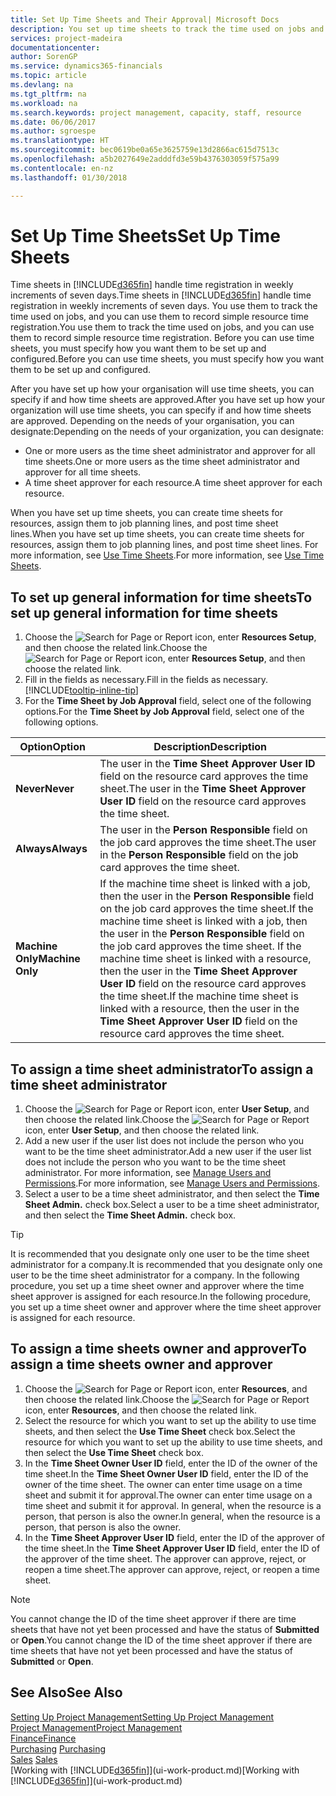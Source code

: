 ```yaml
---
title: Set Up Time Sheets and Their Approval| Microsoft Docs
description: You set up time sheets to track the time used on jobs and using resources, helping you with project management, staffing, and capacity
services: project-madeira
documentationcenter: 
author: SorenGP
ms.service: dynamics365-financials
ms.topic: article
ms.devlang: na
ms.tgt_pltfrm: na
ms.workload: na
ms.search.keywords: project management, capacity, staff, resource
ms.date: 06/06/2017
ms.author: sgroespe
ms.translationtype: HT
ms.sourcegitcommit: bec0619be0a65e3625759e13d2866ac615d7513c
ms.openlocfilehash: a5b2027649e2adddfd3e59b4376303059f575a99
ms.contentlocale: en-nz
ms.lasthandoff: 01/30/2018

---
```

# <a name="set-up-time-sheets"></a><span data-ttu-id="c6669-103">Set Up Time Sheets</span><span class="sxs-lookup"><span data-stu-id="c6669-103">Set Up Time Sheets</span></span>
<span data-ttu-id="c6669-104">Time sheets in [!INCLUDE[d365fin](includes/d365fin_md.md)] handle time registration in weekly increments of seven days.</span><span class="sxs-lookup"><span data-stu-id="c6669-104">Time sheets in [!INCLUDE[d365fin](includes/d365fin_md.md)] handle time registration in weekly increments of seven days.</span></span> <span data-ttu-id="c6669-105">You use them to track the time used on jobs, and you can use them to record simple resource time registration.</span><span class="sxs-lookup"><span data-stu-id="c6669-105">You use them to track the time used on jobs, and you can use them to record simple resource time registration.</span></span> <span data-ttu-id="c6669-106">Before you can use time sheets, you must specify how you want them to be set up and configured.</span><span class="sxs-lookup"><span data-stu-id="c6669-106">Before you can use time sheets, you must specify how you want them to be set up and configured.</span></span>

<span data-ttu-id="c6669-107">After you have set up how your organisation will use time sheets, you can specify if and how time sheets are approved.</span><span class="sxs-lookup"><span data-stu-id="c6669-107">After you have set up how your organization will use time sheets, you can specify if and how time sheets are approved.</span></span> <span data-ttu-id="c6669-108">Depending on the needs of your organisation, you can designate:</span><span class="sxs-lookup"><span data-stu-id="c6669-108">Depending on the needs of your organization, you can designate:</span></span>

* <span data-ttu-id="c6669-109">One or more users as the time sheet administrator and approver for all time sheets.</span><span class="sxs-lookup"><span data-stu-id="c6669-109">One or more users as the time sheet administrator and approver for all time sheets.</span></span>
* <span data-ttu-id="c6669-110">A time sheet approver for each resource.</span><span class="sxs-lookup"><span data-stu-id="c6669-110">A time sheet approver for each resource.</span></span>

<span data-ttu-id="c6669-111">When you have set up time sheets, you can create time sheets for resources, assign them to job planning lines, and post time sheet lines.</span><span class="sxs-lookup"><span data-stu-id="c6669-111">When you have set up time sheets, you can create time sheets for resources, assign them to job planning lines, and post time sheet lines.</span></span> <span data-ttu-id="c6669-112">For more information, see [Use Time Sheets](projects-how-use-time-sheets.md).</span><span class="sxs-lookup"><span data-stu-id="c6669-112">For more information, see [Use Time Sheets](projects-how-use-time-sheets.md).</span></span>

## <a name="to-set-up-general-information-for-time-sheets"></a><span data-ttu-id="c6669-113">To set up general information for time sheets</span><span class="sxs-lookup"><span data-stu-id="c6669-113">To set up general information for time sheets</span></span>
1. <span data-ttu-id="c6669-114">Choose the ![Search for Page or Report](media/ui-search/search_small.png "Search for Page or Report icon") icon, enter **Resources Setup**, and then choose the related link.</span><span class="sxs-lookup"><span data-stu-id="c6669-114">Choose the ![Search for Page or Report](media/ui-search/search_small.png "Search for Page or Report icon") icon, enter **Resources Setup**, and then choose the related link.</span></span>  
2. <span data-ttu-id="c6669-115">Fill in the fields as necessary.</span><span class="sxs-lookup"><span data-stu-id="c6669-115">Fill in the fields as necessary.</span></span> [!INCLUDE[tooltip-inline-tip](includes/tooltip-inline-tip_md.md)]
3. <span data-ttu-id="c6669-116">For the **Time Sheet by Job Approval** field, select one of the following options.</span><span class="sxs-lookup"><span data-stu-id="c6669-116">For the **Time Sheet by Job Approval** field, select one of the following options.</span></span>

| <span data-ttu-id="c6669-117">Option</span><span class="sxs-lookup"><span data-stu-id="c6669-117">Option</span></span> | <span data-ttu-id="c6669-118">Description</span><span class="sxs-lookup"><span data-stu-id="c6669-118">Description</span></span> |
| --- | --- |
| <span data-ttu-id="c6669-119">**Never**</span><span class="sxs-lookup"><span data-stu-id="c6669-119">**Never**</span></span> |<span data-ttu-id="c6669-120">The user in the **Time Sheet Approver User ID** field on the resource card approves the time sheet.</span><span class="sxs-lookup"><span data-stu-id="c6669-120">The user in the **Time Sheet Approver User ID** field on the resource card approves the time sheet.</span></span> |
| <span data-ttu-id="c6669-121">**Always**</span><span class="sxs-lookup"><span data-stu-id="c6669-121">**Always**</span></span> |<span data-ttu-id="c6669-122">The user in the **Person Responsible** field on the job card approves the time sheet.</span><span class="sxs-lookup"><span data-stu-id="c6669-122">The user in the **Person Responsible** field on the job card approves the time sheet.</span></span> |
| <span data-ttu-id="c6669-123">**Machine Only**</span><span class="sxs-lookup"><span data-stu-id="c6669-123">**Machine Only**</span></span> |<span data-ttu-id="c6669-124">If the machine time sheet is linked with a job, then the user in the **Person Responsible** field on the job card approves the time sheet.</span><span class="sxs-lookup"><span data-stu-id="c6669-124">If the machine time sheet is linked with a job, then the user in the **Person Responsible** field on the job card approves the time sheet.</span></span> <span data-ttu-id="c6669-125">If the machine time sheet is linked with a resource, then the user in the **Time Sheet Approver User ID** field on the resource card approves the time sheet.</span><span class="sxs-lookup"><span data-stu-id="c6669-125">If the machine time sheet is linked with a resource, then the user in the **Time Sheet Approver User ID** field on the resource card approves the time sheet.</span></span> |

## <a name="to-assign-a-time-sheet-administrator"></a><span data-ttu-id="c6669-126">To assign a time sheet administrator</span><span class="sxs-lookup"><span data-stu-id="c6669-126">To assign a time sheet administrator</span></span>
1. <span data-ttu-id="c6669-127">Choose the ![Search for Page or Report](media/ui-search/search_small.png "Search for Page or Report icon") icon, enter **User Setup**, and then choose the related link.</span><span class="sxs-lookup"><span data-stu-id="c6669-127">Choose the ![Search for Page or Report](media/ui-search/search_small.png "Search for Page or Report icon") icon, enter **User Setup**, and then choose the related link.</span></span>  
2. <span data-ttu-id="c6669-128">Add a new user if the user list does not include the person who you want to be the time sheet administrator.</span><span class="sxs-lookup"><span data-stu-id="c6669-128">Add a new user if the user list does not include the person who you want to be the time sheet administrator.</span></span> <span data-ttu-id="c6669-129">For more information, see [Manage Users and Permissions](ui-how-users-permissions.md).</span><span class="sxs-lookup"><span data-stu-id="c6669-129">For more information, see [Manage Users and Permissions](ui-how-users-permissions.md).</span></span>
3. <span data-ttu-id="c6669-130">Select a user to be a time sheet administrator, and then select the **Time Sheet Admin.** check box.</span><span class="sxs-lookup"><span data-stu-id="c6669-130">Select a user to be a time sheet administrator, and then select the **Time Sheet Admin.** check box.</span></span>  

> [!TIP]  
>   <span data-ttu-id="c6669-131">It is recommended that you designate only one user to be the time sheet administrator for a company.</span><span class="sxs-lookup"><span data-stu-id="c6669-131">It is recommended that you designate only one user to be the time sheet administrator for a company.</span></span> <span data-ttu-id="c6669-132">In the following procedure, you set up a time sheet owner and approver where the time sheet approver is assigned for each resource.</span><span class="sxs-lookup"><span data-stu-id="c6669-132">In the following procedure, you set up a time sheet owner and approver where the time sheet approver is assigned for each resource.</span></span>  

## <a name="to-assign-a-time-sheets-owner-and-approver"></a><span data-ttu-id="c6669-133">To assign a time sheets owner and approver</span><span class="sxs-lookup"><span data-stu-id="c6669-133">To assign a time sheets owner and approver</span></span>
1. <span data-ttu-id="c6669-134">Choose the ![Search for Page or Report](media/ui-search/search_small.png "Search for Page or Report icon") icon, enter **Resources**, and then choose the related link.</span><span class="sxs-lookup"><span data-stu-id="c6669-134">Choose the ![Search for Page or Report](media/ui-search/search_small.png "Search for Page or Report icon") icon, enter **Resources**, and then choose the related link.</span></span>
2. <span data-ttu-id="c6669-135">Select the resource for which you want to set up the ability to use time sheets, and then select the **Use Time Sheet** check box.</span><span class="sxs-lookup"><span data-stu-id="c6669-135">Select the resource for which you want to set up the ability to use time sheets, and then select the **Use Time Sheet** check box.</span></span>  
3. <span data-ttu-id="c6669-136">In the **Time Sheet Owner User ID** field, enter the ID of the owner of the time sheet.</span><span class="sxs-lookup"><span data-stu-id="c6669-136">In the **Time Sheet Owner User ID** field, enter the ID of the owner of the time sheet.</span></span> <span data-ttu-id="c6669-137">The owner can enter time usage on a time sheet and submit it for approval.</span><span class="sxs-lookup"><span data-stu-id="c6669-137">The owner can enter time usage on a time sheet and submit it for approval.</span></span> <span data-ttu-id="c6669-138">In general, when the resource is a person, that person is also the owner.</span><span class="sxs-lookup"><span data-stu-id="c6669-138">In general, when the resource is a person, that person is also the owner.</span></span>  
4. <span data-ttu-id="c6669-139">In the **Time Sheet Approver User ID** field, enter the ID of the approver of the time sheet.</span><span class="sxs-lookup"><span data-stu-id="c6669-139">In the **Time Sheet Approver User ID** field, enter the ID of the approver of the time sheet.</span></span> <span data-ttu-id="c6669-140">The approver can approve, reject, or reopen a time sheet.</span><span class="sxs-lookup"><span data-stu-id="c6669-140">The approver can approve, reject, or reopen a time sheet.</span></span>  

> [!NOTE]  
>   <span data-ttu-id="c6669-141">You cannot change the ID of the time sheet approver if there are time sheets that have not yet been processed and have the status of **Submitted** or **Open**.</span><span class="sxs-lookup"><span data-stu-id="c6669-141">You cannot change the ID of the time sheet approver if there are time sheets that have not yet been processed and have the status of **Submitted** or **Open**.</span></span>

## <a name="see-also"></a><span data-ttu-id="c6669-142">See Also</span><span class="sxs-lookup"><span data-stu-id="c6669-142">See Also</span></span>
[<span data-ttu-id="c6669-143">Setting Up Project Management</span><span class="sxs-lookup"><span data-stu-id="c6669-143">Setting Up Project Management</span></span>](projects-setup-projects.md)  
[<span data-ttu-id="c6669-144">Project Management</span><span class="sxs-lookup"><span data-stu-id="c6669-144">Project Management</span></span>](projects-manage-projects.md)  
[<span data-ttu-id="c6669-145">Finance</span><span class="sxs-lookup"><span data-stu-id="c6669-145">Finance</span></span>](finance.md)  
<span data-ttu-id="c6669-146">[Purchasing](purchasing-manage-purchasing.md)       </span><span class="sxs-lookup"><span data-stu-id="c6669-146">[Purchasing](purchasing-manage-purchasing.md)       </span></span>  
<span data-ttu-id="c6669-147">[Sales](sales-manage-sales.md)    </span><span class="sxs-lookup"><span data-stu-id="c6669-147">[Sales](sales-manage-sales.md)    </span></span>  
<span data-ttu-id="c6669-148">[Working with [!INCLUDE[d365fin](includes/d365fin_md.md)]](ui-work-product.md)</span><span class="sxs-lookup"><span data-stu-id="c6669-148">[Working with [!INCLUDE[d365fin](includes/d365fin_md.md)]](ui-work-product.md)</span></span>  

